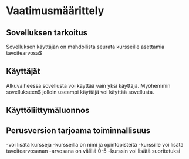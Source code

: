 # Vaatimusmäärittely

## Sovelluksen tarkoitus

Sovelluksen käyttäjän on mahdollista seurata kursseille asettamia tavoitearvosa$

## Käyttäjät

Alkuvaiheessa sovellusta voi käyttää vain yksi käyttäjä. Myöhemmin sovellukseen$
jolloin useampi käyttäjä voi käyttää sovellusta.

## Käyttöliittymäluonnos

## Perusversion tarjoama toiminnallisuus
-voi lisätä kursseja
  -kursseilla on nimi ja opintopisteitä
-kurssille voi lisätä tavoitearvosanan
  -arvosana on välillä 0-5
-kurssin voi lisätä suoritetuksi

